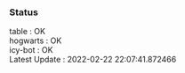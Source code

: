 ### Status


table : OK  
hogwarts : OK  
icy-bot : OK  
Latest Update : 2022-02-22 22:07:41.872466

